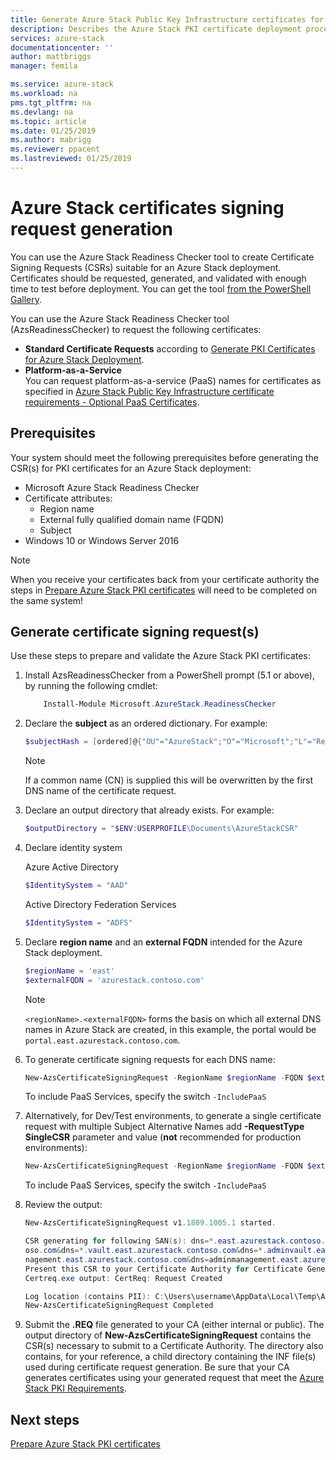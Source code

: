 ```yaml
---
title: Generate Azure Stack Public Key Infrastructure certificates for Azure Stack integrated systems deployment | Microsoft Docs
description: Describes the Azure Stack PKI certificate deployment process for Azure Stack integrated systems.
services: azure-stack
documentationcenter: ''
author: mattbriggs
manager: femila

ms.service: azure-stack
ms.workload: na
pms.tgt_pltfrm: na
ms.devlang: na
ms.topic: article
ms.date: 01/25/2019
ms.author: mabrigg
ms.reviewer: ppacent
ms.lastreviewed: 01/25/2019
---
```


# Azure Stack certificates signing request generation

You can use the Azure Stack Readiness Checker tool to create Certificate Signing Requests (CSRs) suitable for an Azure Stack deployment. Certificates should be requested, generated, and validated with enough time to test before deployment. You can get the tool [from the PowerShell Gallery](https://aka.ms/AzsReadinessChecker).

You can use the Azure Stack Readiness Checker tool (AzsReadinessChecker) to request the following certificates:

 - **Standard Certificate Requests** according to [Generate PKI Certificates for Azure Stack Deployment](azure-stack-get-pki-certs.md).
 - **Platform-as-a-Service**  
    You can request platform-as-a-service (PaaS) names for certificates as specified in [Azure Stack Public Key Infrastructure certificate requirements - Optional PaaS Certificates](azure-stack-pki-certs.md#optional-paas-certificates).

## Prerequisites

Your system should meet the following prerequisites before generating the CSR(s) for PKI certificates for an Azure Stack deployment:

 - Microsoft Azure Stack Readiness Checker
 - Certificate attributes:
    - Region name
    - External fully qualified domain name (FQDN)
    - Subject
 - Windows 10 or Windows Server 2016
 
  > [!NOTE]  
  > When you receive your certificates back from your certificate authority the steps in [Prepare Azure Stack PKI certificates](azure-stack-prepare-pki-certs.md) will need to be completed on the same system!

## Generate certificate signing request(s)

Use these steps to prepare and validate the Azure Stack PKI certificates: 

1.  Install AzsReadinessChecker from a PowerShell prompt (5.1 or above), by running the following cmdlet:

    ```PowerShell  
        Install-Module Microsoft.AzureStack.ReadinessChecker
    ```

2.  Declare the **subject** as an ordered dictionary. For example: 

    ```PowerShell  
    $subjectHash = [ordered]@{"OU"="AzureStack";"O"="Microsoft";"L"="Redmond";"ST"="Washington";"C"="US"} 
    ```
    > [!note]  
    > If a common name (CN) is supplied this will be overwritten by the first DNS name of the certificate request.

3.  Declare an output directory that already exists. For example:

    ```PowerShell  
    $outputDirectory = "$ENV:USERPROFILE\Documents\AzureStackCSR"
    ```
4.  Declare identity system

    Azure Active Directory

    ```PowerShell
    $IdentitySystem = "AAD"
    ```

    Active Directory Federation Services

    ```PowerShell
    $IdentitySystem = "ADFS"
    ```

5. Declare **region name** and an **external FQDN** intended for the Azure Stack deployment.

    ```PowerShell
    $regionName = 'east'
    $externalFQDN = 'azurestack.contoso.com'
    ```

    > [!note]  
    > `<regionName>.<externalFQDN>` forms the basis on which all external DNS names in Azure Stack are created, in this example, the portal would be `portal.east.azurestack.contoso.com`.  

6. To generate certificate signing requests for each DNS name:

    ```PowerShell  
    New-AzsCertificateSigningRequest -RegionName $regionName -FQDN $externalFQDN -subject $subjectHash -OutputRequestPath $OutputDirectory -IdentitySystem $IdentitySystem
    ```

    To include PaaS Services, specify the switch ```-IncludePaaS```

7. Alternatively, for Dev/Test environments, to generate a single certificate request with multiple Subject Alternative Names add **-RequestType SingleCSR** parameter and value (**not** recommended for production environments):

    ```PowerShell  
    New-AzsCertificateSigningRequest -RegionName $regionName -FQDN $externalFQDN -subject $subjectHash -RequestType SingleCSR -OutputRequestPath $OutputDirectory -IdentitySystem $IdentitySystem
    ```

    To include PaaS Services, specify the switch ```-IncludePaaS```
    
8. Review the output:

    ```PowerShell  
    New-AzsCertificateSigningRequest v1.1809.1005.1 started.
    
    CSR generating for following SAN(s): dns=*.east.azurestack.contoso.com&dns=*.blob.east.azurestack.contoso.com&dns=*.queue.east.azurestack.contoso.com&dns=*.table.east.azurestack.cont
    oso.com&dns=*.vault.east.azurestack.contoso.com&dns=*.adminvault.east.azurestack.contoso.com&dns=portal.east.azurestack.contoso.com&dns=adminportal.east.azurestack.contoso.com&dns=ma
    nagement.east.azurestack.contoso.com&dns=adminmanagement.east.azurestack.contoso.com*dn2=*.adminhosting.east.azurestack.contoso.com@dns=*.hosting.east.azurestack.contoso.com
    Present this CSR to your Certificate Authority for Certificate Generation: C:\Users\username\Documents\AzureStackCSR\wildcard_east_azurestack_contoso_com_CertRequest_20180405233530.req
    Certreq.exe output: CertReq: Request Created

    Log location (contains PII): C:\Users\username\AppData\Local\Temp\AzsReadinessChecker\AzsReadinessChecker.log
    New-AzsCertificateSigningRequest Completed
    ```

9.  Submit the **.REQ** file generated to your CA (either internal or public).  The output directory of **New-AzsCertificateSigningRequest** contains the CSR(s) necessary to submit to a Certificate Authority.  The directory also contains, for your reference, a child directory containing the INF file(s) used during certificate request generation. Be sure that your CA generates certificates using your generated request that meet the [Azure Stack PKI Requirements](azure-stack-pki-certs.md).

## Next steps

[Prepare Azure Stack PKI certificates](azure-stack-prepare-pki-certs.md)
